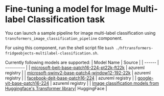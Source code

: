 # Fine-tuning a model for Image Multi-label Classification task

You can launch a sample pipeline for image multi-label classification using `transformers_image_classification_pipeline` component.

For using this component, run the shell script file `bash ./hftransformers-fridgeobjects-multilabel-classification.sh`.

Currently following models are supported:
| Model Name | Source |
| ------ | ---------- |
| [microsoft-beit-base-patch16-224-pt22k-ft22k](https://ml.azure.com/registries/azureml/models/microsoft-beit-base-patch16-224-pt22k-ft22k/version/19) | azureml registry |
| [microsoft-swinv2-base-patch4-window12-192-22k](https://ml.azure.com/registries/azureml/models/microsoft-swinv2-base-patch4-window12-192-22k/version/20) | azureml registry |
| [facebook-deit-base-patch16-224](https://ml.azure.com/registries/azureml/models/facebook-deit-base-patch16-224/version/19) | azureml registry |
| [google-vit-base-patch16-224](https://ml.azure.com/registries/azureml/models/google-vit-base-patch16-224/version/17) | azureml registry |
| [Image classification models from Huggingface's Transformer library](https://huggingface.co/models?pipeline_tag=image-classification&library=transformers)| HuggingFace |
